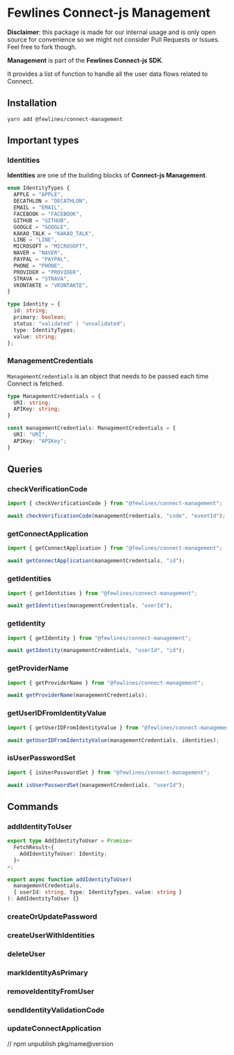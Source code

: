 # Fewlines Connect-js Management

**Disclaimer**: this package is made for our internal usage and is only open source for convenience so we might not consider Pull Requests or Issues. Feel free to fork though.

**Management** is part of the **Fewlines Connect-js SDK**.

It provides a list of function to handle all the user data flows related to Connect.

## Installation

```shell
yarn add @fewlines/connect-management
```

## Important types

### Identities

**Identities** are one of the building blocks of **Connect-js Management**.

```ts
enum IdentityTypes {
  APPLE = "APPLE",
  DECATHLON = "DECATHLON",
  EMAIL = "EMAIL",
  FACEBOOK = "FACEBOOK",
  GITHUB = "GITHUB",
  GOOGLE = "GOOGLE",
  KAKAO_TALK = "KAKAO_TALK",
  LINE = "LINE",
  MICROSOFT = "MICROSOFT",
  NAVER = "NAVER",
  PAYPAL = "PAYPAL",
  PHONE = "PHONE",
  PROVIDER = "PROVIDER",
  STRAVA = "STRAVA",
  VKONTAKTE = "VKONTAKTE",
}

type Identity = {
  id: string;
  primary: boolean;
  status: "validated" | "unvalidated";
  type: IdentityTypes;
  value: string;
};
```

### ManagementCredentials

`ManagementCredentials` is an object that needs to be passed each time Connect is fetched.

```ts
type ManagementCredentials = {
  URI: string;
  APIKey: string;
}

const managementCredentials: ManagementCredentials = {
  URI: "URI",
  APIKey: "APIKey";
}
```

## Queries

### checkVerificationCode

```ts
import { checkVerificationCode } from "@fewlines/connect-management";

await checkVerificationCode(managementCredentials, "code", "eventId");
```

### getConnectApplication

```ts
import { getConnectApplication } from "@fewlines/connect-management";

await getConnectApplication(managementCredentials, "id");
```

### getIdentities

```ts
import { getIdentities } from "@fewlines/connect-management";

await getIdentities(managementCredentials, "userId");
```

### getIdentity

```ts
import { getIdentity } from "@fewlines/connect-management";

await getIdentity(managementCredentials, "userId", "id");
```

### getProviderName

```ts
import { getProviderName } from "@fewlines/connect-management";

await getProviderName(managementCredentials);
```

### getUserIDFromIdentityValue

```ts
import { getUserIDFromIdentityValue } from "@fewlines/connect-management";

await getUserIDFromIdentityValue(managementCredentials, identities);
```

### isUserPasswordSet

```ts
import { isUserPasswordSet } from "@fewlines/connect-management";

await isUserPasswordSet(managementCredentials, "userId");
```

## Commands

### addIdentityToUser

```ts
export type AddIdentityToUser = Promise<
  FetchResult<{
    AddIdentityToUser: Identity;
  }>
>;

export async function addIdentityToUser(
  managementCredentials,
  { userId: string, type: IdentityTypes, value: string }
): AddIdentityToUser {}
```

### createOrUpdatePassword

### createUserWithIdentities

### deleteUser

### markIdentityAsPrimary

### removeIdentityFromUser

### sendIdentityValidationCode

### updateConnectApplication

// npm unpublish pkg/name@version
